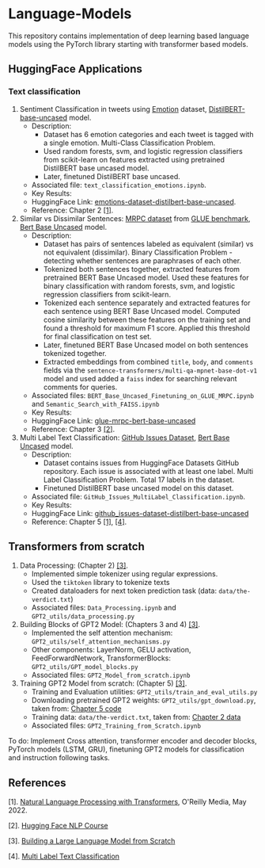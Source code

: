 # Language-Models
This repository contains implementation of deep learning based language models using the PyTorch library starting with transformer based models. 

## HuggingFace Applications
### Text classification
1. Sentiment Classification in tweets using [Emotion](https://huggingface.co/datasets/dair-ai/emotion) dataset, [DistilBERT-base-uncased](https://huggingface.co/distilbert-base-uncased) model.
   - Description:
     - Dataset has 6 emotion categories and each tweet is tagged with a single emotion. Multi-Class Classification Problem.
     - Used random forests, svm, and logistic regression classifiers from scikit-learn on features extracted using pretrained DistilBERT base uncased model.
     - Later, finetuned DistilBERT base uncased.
   - Associated file: `text_classification_emotions.ipynb`.
   - Key Results:
   - HuggingFace Link: [emotions-dataset-distilbert-base-uncased](https://huggingface.co/srvmishra832/emotions-dataset-distilbert-base-uncased).
   - Reference: Chapter 2 [[1]](#1).
2. Similar vs Dissimilar Sentences: [MRPC dataset](https://www.microsoft.com/en-us/download/details.aspx?id=52398) from [GLUE benchmark](https://gluebenchmark.com/), [Bert Base Uncased](https://huggingface.co/bert-base-uncased) model.
   - Description:
     - Dataset has pairs of sentences labeled as equivalent (similar) vs not equivalent (dissimilar). Binary Classification Problem - detecting whether sentences are paraphrases of each other.
     - Tokenized both sentences together, extracted features from pretrained BERT Base Uncased model. Used these features for binary classification with random forests, svm, and logistic regression classifiers from scikit-learn.
     - Tokenized each sentence separately and extracted features for each sentence using BERT Base Uncased model. Computed cosine similarity between these features on the training set and found a threshold for maximum F1 score. Applied this threshold for final classification on test set.
     - Later, finetuned BERT Base Uncased model on both sentences tokenized together.
     - Extracted embeddings from combined `title`, `body`, and `comments` fields via the `sentence-transformers/multi-qa-mpnet-base-dot-v1` model and used added a `faiss` index for searching relevant comments for queries.
   - Associated files: `BERT_Base_Uncased_Finetuning_on_GLUE_MRPC.ipynb` and `Semantic_Search_with_FAISS.ipynb`
   - Key Results:
   - HuggingFace Link: [glue-mrpc-bert-base-uncased](https://huggingface.co/srvmishra832/glue-mrpc-bert-base-uncased)
   - Reference: Chapter 3 [[2]](#2).
3. Multi Label Text Classification: [GitHub Issues Dataset](https://huggingface.co/datasets/lewtun/github-issues), [Bert Base Uncased](https://huggingface.co/bert-base-uncased) model.
   - Description:
     - Dataset contains issues from HuggingFace Datasets GitHub repository. Each issue is associated with at least one label. Multi Label Classification Problem. Total 17 labels in the dataset.
     - Finetuned DistilBERT base uncased model on this dataset.
   - Associated file: `GitHub_Issues_MultiLabel_Classification.ipynb`.
   - Key Results:
   - HuggingFace Link: [github_issues-dataset-distilbert-base-uncased](https://huggingface.co/srvmishra832/github_issues-dataset-distilbert-base-uncased)
   - Reference: Chapter 5 [[1]](#1), [[4]](#4).

## Transformers from scratch

1. Data Processing: (Chapter 2) [[3]](#3).
   - Implemented simple tokenizer using regular expressions.
   - Used the `tiktoken` library to tokenize texts
   - Created dataloaders for next token prediction task (data: `data/the-verdict.txt`)
   - Associated files: `Data_Processing.ipynb` and `GPT2_utils/data_processing.py` 
2. Building Blocks of GPT2 Model: (Chapters 3 and 4) [[3]](#3).
   - Implemented the self attention mechanism: `GPT2_utils/self_attention_mechanisms.py`
   - Other components: LayerNorm, GELU activation, FeedForwardNetwork, TransformerBlocks: `GPT2_utils/GPT_model_blocks.py`
   - Associated files: `GPT2_Model_from_scratch.ipynb`
3. Training GPT2 Model from scratch: (Chapter 5) [[3]](#3).
   - Training and Evaluation utilities: `GPT2_utils/train_and_eval_utils.py`
   - Downloading pretrained GPT2 weights: `GPT2_utils/gpt_download.py`, taken from: [Chapter 5 code](https://github.com/rasbt/LLMs-from-scratch/blob/2f41429cf422dd738903c342dc12b790a3e357d0/ch05/01_main-chapter-code/gpt_download.py)
   - Training data: `data/the-verdict.txt`, taken from: [Chapter 2 data](https://github.com/rasbt/LLMs-from-scratch/blob/2f41429cf422dd738903c342dc12b790a3e357d0/ch02/01_main-chapter-code/the-verdict.txt)
   - Associated files: `GPT2_Training_from_Scratch.ipynb`

To do: Implement Cross attention, transformer encoder and decoder blocks, PyTorch models (LSTM, GRU), finetuning GPT2 models for classification and instruction following tasks.


## References
<a id="1">[1]</a>. 
[Natural Language Processing with Transformers](https://www.oreilly.com/library/view/natural-language-processing/9781098136789/), O'Reilly Media, May 2022. 

<a id="2">[2]</a>.
[Hugging Face NLP Course](https://huggingface.co/learn/nlp-course/)

<a id="3">[3]</a>.
[Building a Large Language Model from Scratch](https://www.amazon.com/Build-Large-Language-Model-Scratch/dp/1633437167?crid=228R4JI0P0QFR&dib=eyJ2IjoiMSJ9.XvZyIer9iV133BWXqNiVt_OOJXZheO54dvZtQly8MC25PNYZrN3OWsGLjbg3I0G9hI3LkjwhsORxvHIob3nvCZFgdSSQEFe07VkehijGxT03n4Amdw7lnXxnsOUuWXeglfHnewCcV3DjL9zWHELfh5DG1ZErzFym3S6ZxSuFzNvoPkaq0uDlD_CKwqHdC0KM_RdvIqF0_2RudgvzRli0V155KkusHRck3pG7ybp5VyqKDC_GgL_MEywLwLhFgX6kOCgV6Rq90eTgSHFd6ac8krpIYjsHWe6H3IXbfKGvMXc.473O1-iUZC0z2hdx8L5Z5ZTNxtNV9gNPw_mE7QZ5Y90&dib_tag=se&keywords=raschka&qid=1730250834&sprefix=raschk,aps,162&sr=8-1&linkCode=sl1&tag=rasbt03-20&linkId=84ee23afbd12067e4098443718842dac&language=en_US&ref_=as_li_ss_tl)

<a id="4">[4]</a>.
[Multi Label Text Classification](https://huggingface.co/blog/Valerii-Knowledgator/multi-label-classification)
